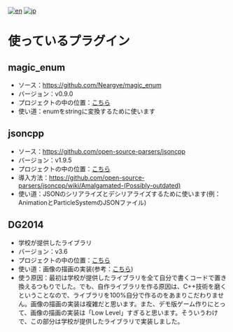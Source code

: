 [![en](https://img.shields.io/badge/lang-en-red.svg)](./PluginDependency.md)
[![jp](https://img.shields.io/badge/lang-jp-green.svg)](./PluginDependency.jp.md)

# 使っているプラグイン

## magic_enum

* ソース：https://github.com/Neargye/magic_enum
* バージョン：v0.9.0
* プロジェクトの中の位置：[こちら](../lib/magic_enum.hpp)
* 使い道：enumをstringに変換するために使います

## jsoncpp

* ソース：https://github.com/open-source-parsers/jsoncpp
* バージョン：v1.9.5
* プロジェクトの中の位置：[こちら](../lib/jsoncpp)
* 導入方法：https://github.com/open-source-parsers/jsoncpp/wiki/Amalgamated-(Possibly-outdated)
* 使い道：JSONのシリアライズとデシリアライズするために使います(例：AnimationとParticleSystemのJSONファイル)

## DG2014

* 学校が提供したライブラリ
* バージョン：v3.6
* プロジェクトの中の位置：[こちら](../lib/DG2014)
* 使い道：画像の描画の実装(参考：[こちら](../src/GE/Render/Impl))
* 使う原因：最初は学校が提供したライブラリを全て自分で書くコードで置き換えるつもりでした。でも、自作ライブラリを作る原因は、C++技術を磨くということなので、ライブラリを100%自分で作るのをあまりこだわりません。画像の描画の実装は複雑だと思います。また、デモ版ゲーム作りにとって、画像の描画の実装は「Low Level」すぎると思います。そういうわけで、この部分は学校が提供したライブラリで実装しました。
